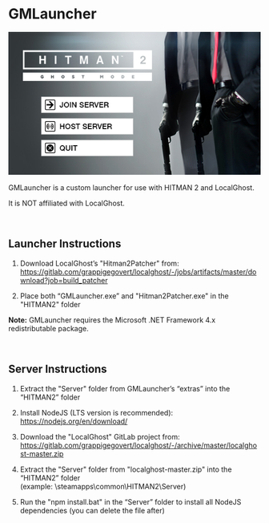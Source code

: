 # GMLauncher

![Image preview of GMLauncher](launcher.png)

GMLauncher is a custom launcher for use with HITMAN 2 and LocalGhost.

It is NOT affiliated with LocalGhost.

<br>


## Launcher Instructions

1. Download LocalGhost’s "Hitman2Patcher" from:<br>
https://gitlab.com/grappigegovert/localghost/-/jobs/artifacts/master/download?job=build_patcher

2. Place both “GMLauncher.exe” and "Hitman2Patcher.exe" in the "HITMAN2" folder

**Note:** GMLauncher requires the Microsoft .NET Framework 4.x redistributable package.

<br>

## Server Instructions

1. Extract the "Server" folder from GMLauncher’s “extras” into the “HITMAN2” folder

2. Install NodeJS (LTS version is recommended): https://nodejs.org/en/download/

3. Download the "LocalGhost" GitLab project from:<br>
https://gitlab.com/grappigegovert/localghost/-/archive/master/localghost-master.zip

4. Extract the "Server" folder from "localghost-master.zip" into the “HITMAN2” folder<br>
(example: <Steam folder>\steamapps\common\HITMAN2\Server)

5. Run the "npm install.bat" in the “Server” folder to install all NodeJS dependencies (you can delete the file after)
